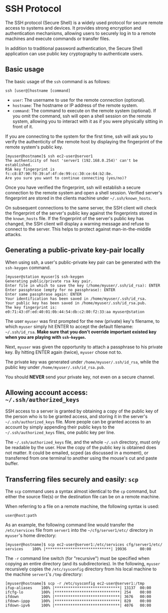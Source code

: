 # SSH Protocol 

The SSH protocol (Secure Shell) is a widely used protocol for secure remote access to systems and devices.
It provides strong encryption and authentication mechanisms, allowing users to securely log in to a remote machines and execute commands or transfer files.

In addition to traditional password authentication, the Secure Shell application can use public key cryptography to authenticate users.

## Basic usage

The basic usage of the `ssh` command is as follows:

```shell
ssh [user@]hostname [command]
```

- `user`: The username to use for the remote connection (optional).
- `hostname`: The hostname or IP address of the remote system.
- `command`: The command to execute on the remote system (optional). If you omit the command, ssh will open a shell session on the remote system, allowing you to interact with it as if you were physically sitting in front of it.

If you are connecting to the system for the first time, ssh will ask you to verify the authenticity of the remote host by displaying the fingerprint of the remote system's public key.

```console
[myuser@hostname]$ ssh ec2-user@server1
The authenticity of host 'server1 (192.168.0.254)' can't be established.
RSA key fingerprint is fc:c8:87:90:f0:39:af:4f:de:99:cc:30:ce:64:b2:8e.
Are you sure you want to continue connecting (yes/no)?
```

Once you have verified the fingerprint, ssh will establish a secure connection to the remote system and open a shell session.
Verified server's fingerprint are stored in the clients machine under `~/.ssh/known_hosts`.

On subsequent connections to the same server, the SSH client will check the fingerprint of the server's public key against the fingerprints stored in the `known_hosts` file.
If the fingerprint of the server's public key has changed, the SSH client will display a warning message and refuse to connect to the server.
This helps to protect against man-in-the-middle attacks.


## Generating a public-private key-pair locally

When using ssh, a user's public-private key pair can be generated with the `ssh-keygen` command.

```console
[myuser@station myuser]$ ssh-keygen
Generating public/private rsa key pair.
Enter file in which to save the key (/home/myuser/.ssh/id_rsa): ENTER
Enter passphrase (empty for no passphrase): ENTER
Enter same passphrase again: ENTER
Your identification has been saved in /home/myuser/.ssh/id_rsa.
Your public key has been saved in /home/myuser/.ssh/id_rsa.pub.
The key fingerprint is:
e0:71:43:df:ed:40:01:0b:44:54:db:c2:80:f2:33:aa myuser@station
```

The user `myuser` was first prompted for the new (private) key's filename, to which `myuser` simply hit ENTER to accept the default filename: `~/.ssh/id_rsa`. 
**Make sure that you don't override important existed key when you are playing with `ssh-keygen`.**

Next, `myuser` was given the opportunity to attach a passphrase to his private key.
By hitting ENTER again (twice), `myuser` chose not to. 

The private key was generated under `/home/myuser/.ssh/id_rsa`,
while the public key under `/home/myuser/.ssh/id_rsa.pub`.

You should **NEVER** send your private key, not even on a secure channel. 

## Allowing account access: `~/.ssh/authorized_keys`

SSH access to a server is granted by obtaining a copy of the public key of the person who is to be granted access, and storing it in the server's `~/.ssh/authorized_keys` file.
More people can be granted access to an account by simply appending their public keys to the `~/.ssh/authorized_keys` files, one public key per line.

The `~/.ssh/authorized_keys` file, and the whole `~/.ssh` directory, must only be readable by the user.
How the copy of the public key is obtained does not matter. It could be emailed, scped (as discussed in a moment), or transferred from one terminal to another using the mouse's cut and paste buffer.


## Transferring files securely and easily: `scp`

The `scp` command uses a syntax almost identical to the `cp` command, but either the source file(s) or the
destination file can be on a remote machine. 

When referring to a file on a remote machine, the following syntax is used:

```shell
user@host:path
```

As an example, the following command line would transfer the `/etc/services` file from `server1` into the `~/cfg/server1/etc/` directory in `myuser`'s home directory:

```console
[myuser@hostname]$ scp ec2-user@server1:/etc/services cfg/server1/etc/
services    100% |*****************************| 19936      00:00
```

The `-r` command line switch (for "recursive") must be specified when copying an entire directory (and its subdirectories).
In the following, `myuser` recursively copies the `/etc/sysconfig` directory from his local machine to the machine `server1`'s `/tmp` directory:

```console 
[myuser@hostname]$ scp -r /etc/sysconfig ec2-user@server1:/tmp
ifup-aliases    100% |*****************************| 13137  00:00
ifcfg-lo        100% |*****************************| 254    00:00
ifdown          100% |*****************************| 3676   00:00
ifdown-ippp     100% |*****************************| 820    00:00
ifdown-ipv6     100% |*****************************| 4076   00:00
```
